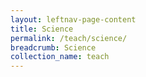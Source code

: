 ```yaml
---
layout: leftnav-page-content
title: Science
permalink: /teach/science/
breadcrumb: Science
collection_name: teach
---
```


